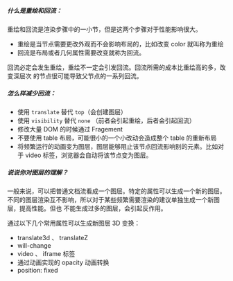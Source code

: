 ##### 什么是重绘和回流：

重绘和回流是渲染步骤中的⼀⼩节，但是这两个步骤对于性能影响很⼤。 

- 重绘是当节点需要更改外观⽽不会影响布局的，⽐如改变 color 就叫称为重绘
- 回流是布局或者⼏何属性需要改变就称为回流。

回流必定会发⽣重绘，重绘不⼀定会引发回流。回流所需的成本⽐重绘⾼的多，改变深层次 的节点很可能导致⽗节点的⼀系列回流。

##### 怎么样减少回流：

- 使用 `translate` 替代 `top`（会创建图层）
- 使用 `visibility` 替代 `none` （前者会引起重绘，后者会引起回流）
- 修改大量 DOM 的时候通过 Fragement
- 不要使⽤ table 布局，可能很⼩的⼀个⼩改动会造成整个 table 的重新布局
- 将频繁运⾏的动画变为图层，图层能够阻⽌该节点回流影响别的元素。⽐如对于 video 标签，浏览器会⾃动将该节点变为图层。



##### 说说你对图层的理解？

⼀般来说，可以把普通⽂档流看成⼀个图层。特定的属性可以⽣成⼀个新的图层。不同的图层渲染互不影响，所以对于某些频繁需要渲染的建议单独⽣成⼀个新图层，提⾼性能。但也 不能⽣成过多的图层，会引起反作⽤。

 通过以下⼏个常⽤属性可以⽣成新图层 3D 变换：

-  translate3d 、 translateZ 
- will-change
- video 、 iframe 标签
- 通过动画实现的 opacity 动画转换
- position: fixed

